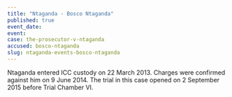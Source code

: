 ```yaml
---
title: "Ntaganda - Bosco Ntaganda"
published: true
event_date:
event:
case: the-prosecutor-v-ntaganda
accused: bosco-ntaganda
slug: ntaganda-events-bosco-ntaganda
---
```


Ntaganda entered ICC custody on 22 March 2013. Charges were confirmed against him on 9 June 2014. The trial in this case opened on 2 September 2015 before Trial Chamber VI.

